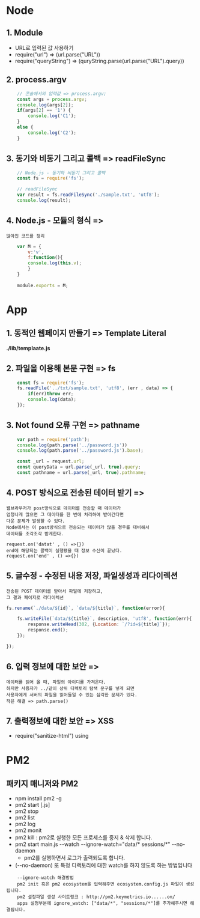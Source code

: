 # Node
## 1. Module
- URL로 입력된 값 사용하기 
- require("url") => (url.parse("URL"))
- require("queryString") => (quryString.parse(url.parse("URL").query))

## 2. process.argv
```js
    // 콘솔에서의 입력값 => process.argv;
    const args = process.argv;
    console.log(args[2]);
    if(args[2] == '1') {
        console.log('C1');
    }
    else {
        console.log('C2');
    }
```

## 3. 동기와 비동기 그리고 콜백 => readFileSync
```js
    // Node.js - 동기와 비동기 그리고 콜백
    const fs = require('fs');

    // readFileSync
    var result = fs.readFileSync('./sample.txt', 'utf8');
    console.log(result);
```

## 4. Node.js - 모듈의 형식 => 
    많아진 코드를 정리
```js
    var M = {
        v:'v',
        f:function(){
        console.log(this.v);
        }
    }
    
    module.exports = M;
```

# App
## 1. 동적인 웹페이지 만들기 => Template Literal 
**./lib/templaate.js**

## 2. 파일을 이용해 본문 구현  => fs 
```js
    const fs = require('fs');
    fs.readFile('../txt/sample.txt', 'utf8', (err , data) => {
        if(err)throw err;
        console.log(data);
    }); 
```

## 3. Not found 오류 구현 => pathname
```js
    var path = require('path');
    console.log(path.parse('../password.js'))
    console.log(path.parse('../password.js').base);
```
```js
    const _url = request.url;
    const queryData = url.parse(_url, true).query;
    const pathname = url.parse(_url, true).pathname;
```

## 4. POST 방식으로 전송된 데이터 받기 => 
    웹브라우저가 post방식으로 데이터를 전송할 때 데이터가
    엄청나게 많으면 그 데이터를 한 번에 처리하여 받아간다면
    다운 문제가 발생할 수 있다.
    Node에서는 이 post방식으로 전송되는 데이터가 많을 경우를 대비해서 
    데이터를 조각조각 받게한다. 
    
    request.on('datat' , () =>{})
    end에 해당되는 콜백이 실행됐을 때 정보 수신이 끝났다.    
    request.on('end' , () =>{})

## 5. 글수정 - 수정된 내용 저장, 파일생성과 리다이렉션
    전송된 POST 데이터를 받아서 파일에 저장하고, 
    그 결과 페이지로 리다이렉션
```js
fs.rename(`./data/${id}`, `data/${title}`, function(error){

    fs.writeFile(`data/${title}`, description, 'utf8', function(err){
        response.writeHead(302, {Location: `/?id=${title}`});
        response.end();
    });

});
```

## 6. 입력 정보에 대한 보안 => 
    데이터를 읽어 올 때, 파일의 아이디를 가져온다. 
    하지만 사용자가 ../같이 상위 디렉토리 탐색 문구를 넣게 되면 
    사용자에게 서버의 파일을 읽어들일 수 있는 심각한 문제가 있다.
    작은 해결 => path.parse()

## 7. 출력정보에 대한 보안 => XSS
- require("sanitize-html") using

# PM2
## 패키지 매니저와 PM2 
- npm install pm2 -g
- pm2 start [.js]
- pm2 stop
- pm2 list 
- pm2 log
- pm2 monit
- pm2 kill : pm2로 실행한 모든 프로세스를 중지 & 삭제 합니다. 
- pm2 start main.js --watch --ignore-watch="data/* sessions/*"  --no-daemon 
  - pm2를 실행하면서 로그가 출력되도록 합니다. 
- (--no-daemon) 또 특정 디랙토리에 대한 watch를 하지 않도록 하는 방법입니다

```
    --ignore-watch 해결방법
    pm2 init 혹은 pm2 ecosystem을 입력해주면 ecosystem.config.js 파일이 생성됩니다.
    pm2 설정파일 생성 사이트링크 : http://pm2.keymetrics.io......on/
    apps 설정부분에 ignore_watch: ["data/*", "sessions/*"]를 추가해주시면 해결됩니다.
```